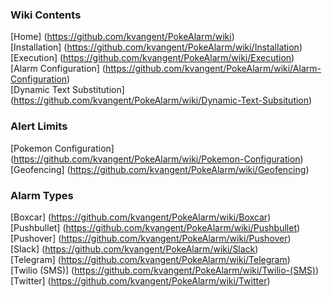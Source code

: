 ### **Wiki Contents**  
[Home] (https://github.com/kvangent/PokeAlarm/wiki)  
[Installation] (https://github.com/kvangent/PokeAlarm/wiki/Installation)  
[Execution] (https://github.com/kvangent/PokeAlarm/wiki/Execution)  
[Alarm Configuration] (https://github.com/kvangent/PokeAlarm/wiki/Alarm-Configuration)  
[Dynamic Text Substitution] (https://github.com/kvangent/PokeAlarm/wiki/Dynamic-Text-Subsitution)

### **Alert Limits**    
[Pokemon Configuration] (https://github.com/kvangent/PokeAlarm/wiki/Pokemon-Configuration)     
[Geofencing] (https://github.com/kvangent/PokeAlarm/wiki/Geofencing)     


### **Alarm Types**  
[Boxcar] (https://github.com/kvangent/PokeAlarm/wiki/Boxcar)  
[Pushbullet] (https://github.com/kvangent/PokeAlarm/wiki/Pushbullet)  
[Pushover] (https://github.com/kvangent/PokeAlarm/wiki/Pushover)  
[Slack] (https://github.com/kvangent/PokeAlarm/wiki/Slack)  
[Telegram] (https://github.com/kvangent/PokeAlarm/wiki/Telegram)    
[Twilio (SMS)] (https://github.com/kvangent/PokeAlarm/wiki/Twilio-(SMS))  
[Twitter] (https://github.com/kvangent/PokeAlarm/wiki/Twitter)